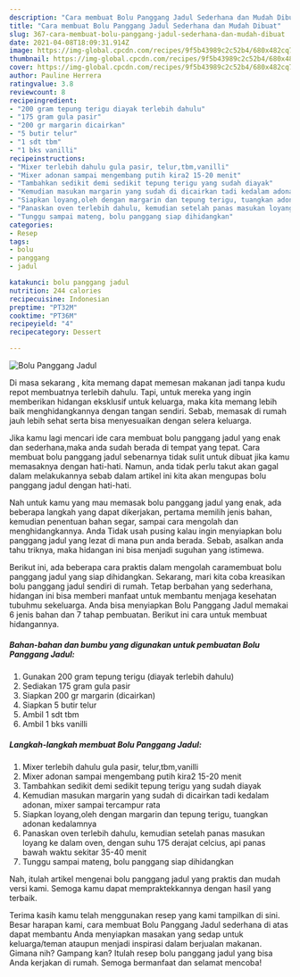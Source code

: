 ```yaml
---
description: "Cara membuat Bolu Panggang Jadul Sederhana dan Mudah Dibuat"
title: "Cara membuat Bolu Panggang Jadul Sederhana dan Mudah Dibuat"
slug: 367-cara-membuat-bolu-panggang-jadul-sederhana-dan-mudah-dibuat
date: 2021-04-08T18:09:31.914Z
image: https://img-global.cpcdn.com/recipes/9f5b43989c2c52b4/680x482cq70/bolu-panggang-jadul-foto-resep-utama.jpg
thumbnail: https://img-global.cpcdn.com/recipes/9f5b43989c2c52b4/680x482cq70/bolu-panggang-jadul-foto-resep-utama.jpg
cover: https://img-global.cpcdn.com/recipes/9f5b43989c2c52b4/680x482cq70/bolu-panggang-jadul-foto-resep-utama.jpg
author: Pauline Herrera
ratingvalue: 3.8
reviewcount: 8
recipeingredient:
- "200 gram tepung terigu diayak terlebih dahulu"
- "175 gram gula pasir"
- "200 gr margarin dicairkan"
- "5 butir telur"
- "1 sdt tbm"
- "1 bks vanilli"
recipeinstructions:
- "Mixer terlebih dahulu gula pasir, telur,tbm,vanilli"
- "Mixer adonan sampai mengembang putih kira2 15-20 menit"
- "Tambahkan sedikit demi sedikit tepung terigu yang sudah diayak"
- "Kemudian masukan margarin yang sudah di dicairkan tadi kedalam adonan, mixer sampai tercampur rata"
- "Siapkan loyang,oleh dengan margarin dan tepung terigu, tuangkan adonan kedalamnya"
- "Panaskan oven terlebih dahulu, kemudian setelah panas masukan loyang ke dalam oven, dengan suhu 175 derajat celcius, api panas bawah waktu sekitar 35-40 menit"
- "Tunggu sampai mateng, bolu panggang siap dihidangkan"
categories:
- Resep
tags:
- bolu
- panggang
- jadul

katakunci: bolu panggang jadul 
nutrition: 244 calories
recipecuisine: Indonesian
preptime: "PT32M"
cooktime: "PT36M"
recipeyield: "4"
recipecategory: Dessert

---
```



![Bolu Panggang Jadul](https://img-global.cpcdn.com/recipes/9f5b43989c2c52b4/680x482cq70/bolu-panggang-jadul-foto-resep-utama.jpg)

Di masa  sekarang , kita memang dapat memesan makanan jadi tanpa kudu repot membuatnya terlebih dahulu. Tapi, untuk mereka yang ingin memberikan hidangan eksklusif untuk keluarga, maka kita memang lebih baik menghidangkannya dengan tangan sendiri. Sebab, memasak di rumah jauh lebih sehat serta bisa menyesuaikan dengan selera keluarga.

Jika kamu lagi mencari ide cara membuat bolu panggang jadul yang enak dan sederhana,maka anda sudah berada di tempat yang tepat. Cara membuat bolu panggang jadul  sebenarnya tidak sulit untuk dibuat jika kamu memasaknya dengan hati-hati. Namun, anda tidak perlu takut akan gagal dalam melakukannya 
sebab dalam artikel ini kita akan mengupas bolu panggang jadul dengan hati-hati.  



Nah untuk kamu yang mau memasak bolu panggang jadul yang enak, ada beberapa langkah yang dapat dikerjakan, pertama memilih jenis bahan, kemudian penentuan bahan segar, sampai cara mengolah dan menghidangkannya. Anda Tidak usah pusing kalau ingin menyiapkan bolu panggang jadul yang lezat di mana pun anda berada. Sebab, asalkan anda  tahu triknya, maka hidangan ini bisa menjadi suguhan yang istimewa.

Berikut ini, ada beberapa cara praktis  dalam mengolah caramembuat bolu panggang jadul yang siap dihidangkan. Sekarang, mari kita coba kreasikan bolu panggang jadul sendiri di rumah. Tetap berbahan yang sederhana, hidangan ini bisa memberi manfaat untuk membantu menjaga kesehatan tubuhmu sekeluarga. Anda bisa menyiapkan Bolu Panggang Jadul memakai 6 jenis bahan dan 7 tahap pembuatan. Berikut ini cara untuk membuat hidangannya.

<!--inarticleads1-->

##### Bahan-bahan dan bumbu yang digunakan untuk pembuatan Bolu Panggang Jadul:

1. Gunakan 200 gram tepung terigu (diayak terlebih dahulu)
1. Sediakan 175 gram gula pasir
1. Siapkan 200 gr margarin (dicairkan)
1. Siapkan 5 butir telur
1. Ambil 1 sdt tbm
1. Ambil 1 bks vanilli




<!--inarticleads2-->

##### Langkah-langkah membuat Bolu Panggang Jadul:

1. Mixer terlebih dahulu gula pasir, telur,tbm,vanilli
1. Mixer adonan sampai mengembang putih kira2 15-20 menit
1. Tambahkan sedikit demi sedikit tepung terigu yang sudah diayak
1. Kemudian masukan margarin yang sudah di dicairkan tadi kedalam adonan, mixer sampai tercampur rata
1. Siapkan loyang,oleh dengan margarin dan tepung terigu, tuangkan adonan kedalamnya
1. Panaskan oven terlebih dahulu, kemudian setelah panas masukan loyang ke dalam oven, dengan suhu 175 derajat celcius, api panas bawah waktu sekitar 35-40 menit
1. Tunggu sampai mateng, bolu panggang siap dihidangkan




Nah, itulah artikel mengenai  bolu panggang jadul  yang praktis dan mudah versi kami. Semoga kamu dapat mempraktekkannya dengan hasil yang terbaik. 

Terima kasih kamu telah menggunakan resep yang kami tampilkan di sini. Besar harapan kami, cara membuat  Bolu Panggang Jadul sederhana di atas dapat membantu Anda menyiapkan masakan yang sedap untuk keluarga/teman ataupun menjadi inspirasi dalam berjualan makanan. Gimana nih? Gampang kan? Itulah resep bolu panggang jadul yang bisa Anda kerjakan di rumah. Semoga bermanfaat dan selamat mencoba!

